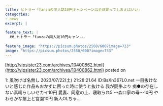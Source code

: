 ```yaml
---
title: ヒトラー「fanzaの同人誌10円キャンペーンは全部買ってしまえばいい」
categories:
- news
excerpt: |
  
feature_text: |
  ## ヒトラー「fanzaの同人誌10円キャン...
  
feature_image: "https://picsum.photos/2560/600?image=733"
image: "https://picsum.photos/2560/600?image=733"
---
```


[http://vipsister23.com/archives/10400862.html](http://vipsister23.com/archives/10400862.html)
posted on 

<!--more-->

1: 風吹けば名無し 2023/07/22(土) 21:28:21.64 ID:BsXn367L0.net 一目抜けないと感じた作品もおかずに困った時に使うと抜ける 我が闘争より 痴●の存在しない素晴らしいセカイ10円 愛妻、同意の上、寝取られ5 〜森口家の母〜10円 やわらかな屋上と宮園10円 新人OLちゃ...
